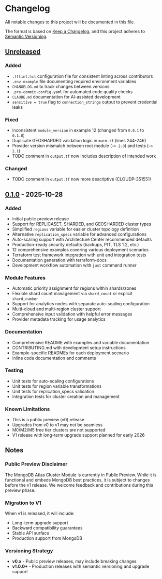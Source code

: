 # Changelog

All notable changes to this project will be documented in this file.

The format is based on [Keep a Changelog](https://keepachangelog.com/en/1.0.0/),
and this project adheres to [Semantic Versioning](https://semver.org/spec/v2.0.0.html).

## [Unreleased]

### Added
- `.tflint.hcl` configuration file for consistent linting across contributors
- `.env.example` file documenting required environment variables
- `CHANGELOG.md` to track changes between versions
- `.pre-commit-config.yaml` for automated code quality checks
- `CLAUDE.md` documentation for AI-assisted development
- `sensitive = true` flag to `connection_strings` output to prevent credential leaks

### Fixed
- Inconsistent `module_version` in example 12 (changed from `0.0.1` to `0.1.0`)
- Duplicate GEOSHARDED validation logic in `main.tf` (lines 244-246)
- Provider version mismatch between root module (`~> 2.0`) and tests (`~> 2.1`)
- TODO comment in `output.tf` now includes description of intended work

### Changed
- TODO comment in `output.tf` now more descriptive (CLOUDP-351551)

## [0.1.0] - 2025-10-28

### Added
- Initial public preview release
- Support for REPLICASET, SHARDED, and GEOSHARDED cluster types
- Simplified `regions` variable for easier cluster topology definition
- Alternative `replication_specs` variable for advanced configurations
- Auto-scaling support with Architecture Center recommended defaults
- Production-ready security defaults (backups, PIT, TLS 1.2, etc.)
- 12 comprehensive examples covering various deployment scenarios
- Terraform test framework integration with unit and integration tests
- Documentation generation with terraform-docs
- Development workflow automation with `just` command runner

### Module Features
- Automatic priority assignment for regions within shards/zones
- Flexible shard count management via `shard_count` or explicit `shard_number`
- Support for analytics nodes with separate auto-scaling configuration
- Multi-cloud and multi-region cluster support
- Comprehensive input validation with helpful error messages
- Provider metadata tracking for usage analytics

### Documentation
- Comprehensive README with examples and variable documentation
- CONTRIBUTING.md with development setup instructions
- Example-specific READMEs for each deployment scenario
- Inline code documentation and comments

### Testing
- Unit tests for auto-scaling configurations
- Unit tests for region variable transformations
- Unit tests for replication_specs validation
- Integration tests for cluster creation and management

### Known Limitations
- This is a public preview (v0) release
- Upgrades from v0 to v1 may not be seamless
- M0/M2/M5 free tier clusters are not supported
- V1 release with long-term upgrade support planned for early 2026

## Notes

### Public Preview Disclaimer

The MongoDB Atlas Cluster Module is currently in Public Preview. While it is functional and embeds MongoDB best practices, it is subject to changes before the v1 release. We welcome feedback and contributions during this preview phase.

### Migration to V1

When v1 is released, it will include:
- Long-term upgrade support
- Backward compatibility guarantees
- Stable API surface
- Production support from MongoDB

### Versioning Strategy

- **v0.x** - Public preview releases, may include breaking changes
- **v1.0.0+** - Production releases with semantic versioning and upgrade support

[Unreleased]: https://github.com/mongodb/modules-terraform-mongodbatlas-cluster/compare/v0.1.0...HEAD
[0.1.0]: https://github.com/mongodb/modules-terraform-mongodbatlas-cluster/releases/tag/v0.1.0
